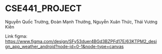# CSE441_PROJECT
Nguyễn Quốc Trường, Đoàn Mạnh Thưởng, Nguyễn Xuân Thức, Thái Vương Kiên

Link figma: https://www.figma.com/design/SFy53duer4BGd3BZPFd17E/63KTPM2_design_app_weather_android?node-id=0-1&node-type=canvas
